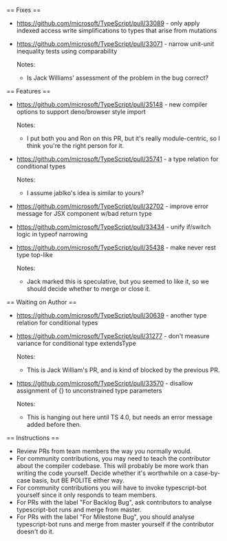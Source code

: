 == Fixes ==

* https://github.com/microsoft/TypeScript/pull/33089 - only apply indexed access write simplifications to types that arise from mutations
* https://github.com/microsoft/TypeScript/pull/33071 - narrow unit-unit inequality tests using comparability

  Notes:
  - Is Jack Williams' assessment of the problem in the bug correct?

== Features ==

* https://github.com/microsoft/TypeScript/pull/35148 - new compiler options to support deno/browser style import

  Notes:
  - I put both you and Ron on this PR, but it's really module-centric, so I think you're the right person for it.

* https://github.com/microsoft/TypeScript/pull/35741 - a type relation for conditional types

  Notes:
  - I assume jablko's idea is similar to yours?

* https://github.com/microsoft/TypeScript/pull/32702 - improve error message for JSX component w/bad return type
* https://github.com/microsoft/TypeScript/pull/33434 - unify if/switch logic in typeof narrowing
* https://github.com/microsoft/TypeScript/pull/35438 - make never rest type top-like

  Notes:
  - Jack marked this is speculative, but you seemed to like it, so we should decide whether to merge or close it.

== Waiting on Author ==

* https://github.com/microsoft/TypeScript/pull/30639 - another type relation for conditional types
* https://github.com/microsoft/TypeScript/pull/31277 - don't measure variance for conditional type extendsType

  Notes:
  - This is Jack William's PR, and is kind of blocked by the previous PR.

* https://github.com/microsoft/TypeScript/pull/33570 - disallow assignment of {} to unconstrained type parameters

  Notes:
  - This is hanging out here until TS 4.0, but needs an error message added before then.

== Instructions ==

* Review PRs from team members the way you normally would.
* For community contributions, you may need to teach the contributor about the compiler codebase. This will probably be more work than writing the code yourself. Decide whether it's worthwhile on a case-by-case basis, but BE POLITE either way.
* For community contributions you will have to invoke typescript-bot yourself since it only responds to team members.
* For PRs with the label "For Backlog Bug", ask contributors to analyse typescript-bot runs and merge from master.
* For PRs with the label "For Milestone Bug", you should analyse typescript-bot runs and merge from master yourself if the contributor doesn't do it.
